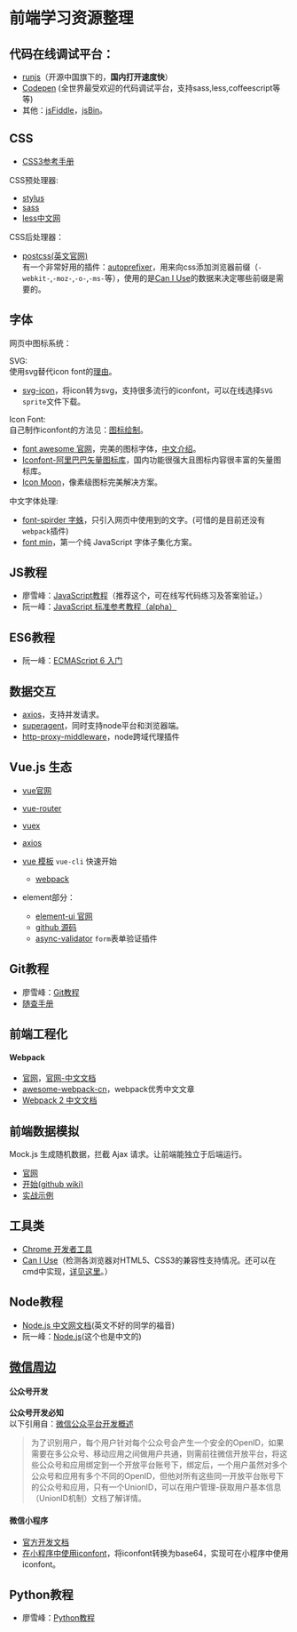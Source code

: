 # 前端学习资源整理

## 代码在线调试平台：
- [runjs](http://runjs.cn/)（开源中国旗下的，**国内打开速度快**）
- [Codepen](http://codepen.io/) (全世界最受欢迎的代码调试平台，支持sass,less,coffeescript等等)  
- 其他：[jsFiddle](https://jsfiddle.net/)，[jsBin](http://jsbin.com/)。

## CSS
- [CSS3参考手册](http://www.css88.com/book/css/)

CSS预处理器:  
- [stylus](http://www.zhangxinxu.com/jq/stylus)
- [sass](http://www.sass.hk/)
- [less中文网](http://lesscss.cn/)

CSS后处理器：  
- [postcss(英文官网)](http://postcss.org/)  
有一个非常好用的插件：[autoprefixer](https://github.com/postcss/autoprefixer)，用来向css添加浏览器前缀（`-webkit-`,`-moz-`,`-o-`,`-ms-`等），使用的是[Can I Use](http://caniuse.com/)的数据来决定哪些前缀是需要的。

## 字体
网页中图标系统：  

SVG:  
使用svg替代icon font的[理由](http://www.jianshu.com/p/fb3ce4b9c765)。  

- [svg-icon](https://leungwensen.github.io/svg-icon)，将icon转为svg，支持很多流行的iconfont，可以在线选择`SVG sprite`文件下载。

Icon Font:  
自己制作iconfont的方法见：[图标绘制](http://www.iconfont.cn/plus/help/detail?helptype=draw)。  

- [font awesome 官网](http://fontawesome.io/)，完美的图标字体，[中文介绍](http://www.bootcss.com/p/font-awesome/)。
- [Iconfont-阿里巴巴矢量图标库](http://www.iconfont.cn/)，国内功能很强大且图标内容很丰富的矢量图标库。
- [Icon Moon](https://icomoon.io/)，像素级图标完美解决方案。

中文字体处理:  

- [font-spirder 字蛛](http://font-spider.org/)，只引入网页中使用到的文字。(可惜的是目前还没有`webpack`插件)  
- [font min](http://ecomfe.github.io/fontmin/)，第一个纯 JavaScript 字体子集化方案。

## JS教程
- 廖雪峰：[JavaScript教程](http://www.liaoxuefeng.com/wiki/001434446689867b27157e896e74d51a89c25cc8b43bdb3000)（推荐这个，可在线写代码练习及答案验证。）
- 阮一峰：[JavaScript 标准参考教程（alpha）](http://javascript.ruanyifeng.com/)


## ES6教程
- 阮一峰：[ECMAScript 6 入门](http://es6.ruanyifeng.com/)

## 数据交互
 - [axios](https://github.com/mzabriskie/axios)，支持并发请求。
 - [superagent](https://github.com/visionmedia/superagent)，同时支持node平台和浏览器端。
 - [http-proxy-middleware](https://github.com/chimurai/http-proxy-middleware)，node跨域代理插件

## Vue.js 生态
- [vue官网](https://vuejs.org/)
- [vue-router](https://router.vuejs.org/)
- [vuex](https://vuex.vuejs.org/)
- [axios](https://github.com/mzabriskie/axios)
- [vue 模板](https://github.com/vuejs-templates) `vue-cli` 快速开始
  - [webpack](https://github.com/vuejs-templates/webpack)

- element部分：
  - [element-ui 官网](http://element.eleme.io/#/zh-CN)
  - [github 源码](https://github.com/ElemeFE/element)
  - [async-validator](https://github.com/yiminghe/async-validator) `form`表单验证插件

## Git教程
- 廖雪峰：[Git教程](http://www.liaoxuefeng.com/wiki/0013739516305929606dd18361248578c67b8067c8c017b000)
- [随查手册](./git.md)

## 前端工程化

#### Webpack
- [官网](https://webpack.js.org/)，[官网-中文文档](https://doc.webpack-china.org)
- [awesome-webpack-cn](https://github.com/webpack-china/awesome-webpack-cn)，webpack优秀中文文章
- [Webpack 2 中文文档](http://www.css88.com/doc/webpack2/)

## 前端数据模拟
Mock.js 生成随机数据，拦截 Ajax 请求。让前端能独立于后端运行。
- [官网](http://mockjs.com/)
- [开始(github wiki)](https://github.com/nuysoft/Mock/wiki/Getting-Started)
- [实战示例](./mock.md)

## 工具类
- [Chrome 开发者工具](http://www.css88.com/doc/chrome-devtools/)
- [Can I Use](http://caniuse.com/)（检测各浏览器对HTML5、CSS3的兼容性支持情况。还可以在cmd中实现，[详见这里](http://div.io/topic/1174)。）


## Node教程
- [Node.js 中文网文档](http://nodejs.cn/api/)(英文不好的同学的福音)
- 阮一峰：[Node.js](http://javascript.ruanyifeng.com/nodejs/basic.html)(这个也是中文的)

## [微信周边](./weixin/index.md)

#### 公众号开发
**公众号开发必知**  
以下引用自：[微信公众平台开发概述](https://mp.weixin.qq.com/wiki?t=resource/res_main&id=mp1445241432)  
> 为了识别用户，每个用户针对每个公众号会产生一个安全的OpenID，如果需要在多公众号、移动应用之间做用户共通，则需前往微信开放平台，将这些公众号和应用绑定到一个开放平台账号下，绑定后，一个用户虽然对多个公众号和应用有多个不同的OpenID，但他对所有这些同一开放平台账号下的公众号和应用，只有一个UnionID，可以在用户管理-获取用户基本信息（UnionID机制）文档了解详情。


#### 微信小程序
- [官方开发文档](https://developers.weixin.qq.com/miniprogram/dev/)
- [在小程序中使用iconfont](./weixin/mp/iconfont.md)，将iconfont转换为base64，实现可在小程序中使用iconfont。

## Python教程
- 廖雪峰：[Python教程](http://www.liaoxuefeng.com/wiki/0014316089557264a6b348958f449949df42a6d3a2e542c000)
